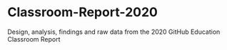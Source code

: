 # Classroom-Report-2020
Design, analysis, findings and raw data from the 2020 GitHub Education Classroom Report
